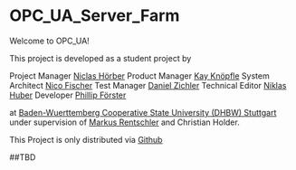 # OPC_UA_Server_Farm

Welcome to OPC_UA!

This project is developed as a student project by

Project Manager [Niclas Hörber](https://github.com/NiclasHoerber)
Product Manager [Kay Knöpfle](https://github.com/Joystick01)
System Architect [Nico Fischer](https://github.com/ghNico)
Test Manager [Daniel Zichler](https://github.com/Clawset)
Technical Editor [Niklas Huber](https://github.com/Detil12340)
Developer [Phillip Förster](https://github.com/PhilippFoerster)

at [Baden-Wuerttemberg Cooperative State University (DHBW) Stuttgart](https://www.dhbw-stuttgart.de/home/) under supervision of [Markus Rentschler](http://wwwlehre.dhbw-stuttgart.de/~rentschler/) and Christian Holder.

This Project is only distributed via [Github](https://github.com/ghNico/TINF19C-Team-3-OPC-UA-Server-Farm)

##TBD
